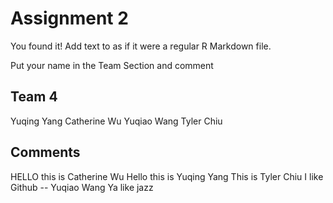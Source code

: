 # Assignment 2

You found it!  Add text to as if it were a regular R Markdown file.

Put your name in the Team Section and comment

## Team 4
Yuqing Yang
Catherine Wu
Yuqiao Wang
Tyler Chiu
## Comments
HELLO this is Catherine Wu
Hello this is Yuqing Yang
This is Tyler Chiu
I like Github -- Yuqiao Wang
Ya like jazz
